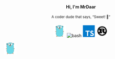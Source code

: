 <p align="center">
    <h4 align="center">Hi, I'm MrDaar</h4>
    <p align="center"><sup>A coder dude that says, <q>Sweet! 🍠</q> </sup></p>
</p>
<p align="center"><img src="//raw.githubusercontent.com/devicons/devicon/master/icons/go/go-original.svg" alt="go" width="40" height="40"/> <img src="//www.vectorlogo.zone/logos/gnu_bash/gnu_bash-icon.svg" alt="bash" width="40" height="40"/> <img src="//raw.githubusercontent.com/devicons/devicon/master/icons/typescript/typescript-original.svg" alt="typescript" width="40" height="40"/> <img src="//raw.githubusercontent.com/devicons/devicon/master/icons/rust/rust-plain.svg" alt="rust" width="40" height="40"/></p>

<img src="//raw.githubusercontent.com/devicons/devicon/master/icons/go/go-original.svg" alt="go" width="40" height="40"/>
